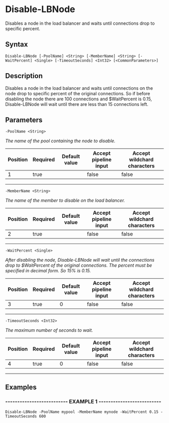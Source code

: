 

# Disable-LBNode

Disables a node in the load balancer and waits until connections drop to specific percent.
## Syntax

    Disable-LBNode [-PoolName] <String> [-MemberName] <String> [-WaitPercent] <Single> [-TimeoutSeconds] <Int32> [<CommonParameters>]


## Description

Disables a node in the load balancer and waits until connections on the node
drop to specific percent of the original connections. So if before disabling
the node there are 100 connections and $WaitPercent is 0.15, Disable-LBNode
will wait until there are less than 15 connections left.





## Parameters

    
    -PoolName <String>
_The name of the pool containing the node to disable._

| Position | Required | Default value | Accept pipeline input | Accept wildchard characters |
| -------- | -------- | ------------- | --------------------- | --------------------------- |
| 1 | true |  | false | false |


----

    
    
    -MemberName <String>
_The name of the member to disable on the load balancer._

| Position | Required | Default value | Accept pipeline input | Accept wildchard characters |
| -------- | -------- | ------------- | --------------------- | --------------------------- |
| 2 | true |  | false | false |


----

    
    
    -WaitPercent <Single>
_After disabling the node, Disable-LBNode will wait until the connections drop
to $WaitPercent of the original connections.
The percent must be specified in decimal form. So 15% is 0.15._

| Position | Required | Default value | Accept pipeline input | Accept wildchard characters |
| -------- | -------- | ------------- | --------------------- | --------------------------- |
| 3 | true | 0 | false | false |


----

    
    
    -TimeoutSeconds <Int32>
_The maximum number of seconds to wait._

| Position | Required | Default value | Accept pipeline input | Accept wildchard characters |
| -------- | -------- | ------------- | --------------------- | --------------------------- |
| 4 | true | 0 | false | false |


----

    

## Examples

### -------------------------- EXAMPLE 1 --------------------------
    Disable-LBNode -PoolName mypool -MemberName mynode -WaitPercent 0.15 -TimeoutSeconds 600































